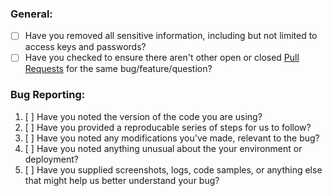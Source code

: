 ### General:

* [ ] Have you removed all sensitive information, including but not limited to access keys and passwords?
* [ ] Have you checked to ensure there aren't other open or closed [Pull Requests](../../pulls) for the same bug/feature/question?

### Bug Reporting:
1. [ ] Have you noted the version of the code you are using?
1. [ ] Have you provided a reproducable series of steps for us to follow?
1. [ ] Have you noted any modifications you've made, relevant to the bug?
1. [ ] Have you noted anything unusual about the your environment or deployment?
1. [ ] Have you supplied screenshots, logs, code samples, or anything else that might help us better understand your bug? 